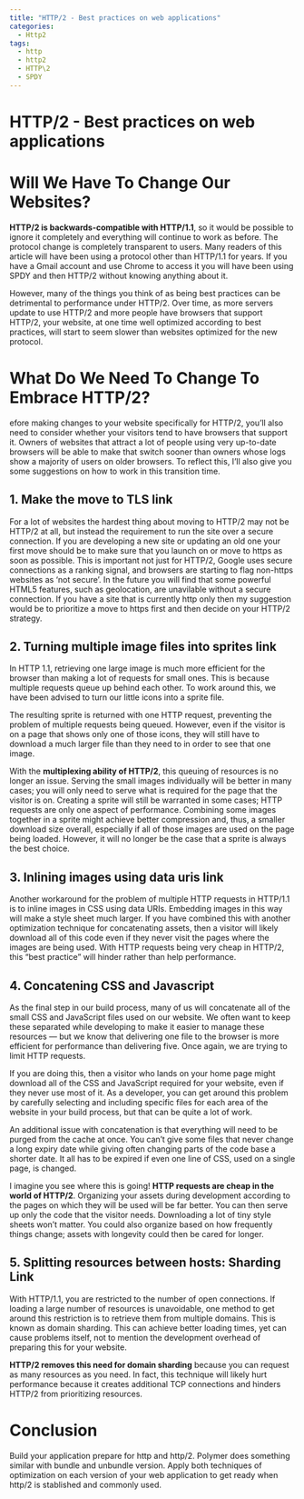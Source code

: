 ```yaml
---
title: "HTTP/2 - Best practices on web applications"
categories:
  - Http2
tags:
  - http
  - http2
  - HTTP\2
  - SPDY
---
```


# HTTP/2 - Best practices on web applications

# Will We Have To Change Our Websites?

**HTTP/2 is backwards-compatible with HTTP/1.1**, so it would be possible to ignore it completely and everything will continue to work as before. The protocol change is completely transparent to users. Many readers of this article will have been using a protocol other than HTTP/1.1 for years. If you have a Gmail account and use Chrome to access it you will have been using SPDY and then HTTP/2 without knowing anything about it.

However, many of the things you think of as being best practices can be detrimental to performance under HTTP/2. Over time, as more servers update to use HTTP/2 and more people have browsers that support HTTP/2, your website, at one time well optimized according to best practices, will start to seem slower than websites optimized for the new protocol.

# What Do We Need To Change To Embrace HTTP/2? 

efore making changes to your website specifically for HTTP/2, you’ll also need to consider whether your visitors tend to have browsers that support it. Owners of websites that attract a lot of people using very up-to-date browsers will be able to make that switch sooner than owners whose logs show a majority of users on older browsers. To reflect this, I’ll also give you some suggestions on how to work in this transition time.

## 1. Make the move to TLS link

For a lot of websites the hardest thing about moving to HTTP/2 may not be HTTP/2 at all, but instead the requirement to run the site over a secure connection. If you are developing a new site or updating an old one your first move should be to make sure that you launch on or move to https as soon as possible. This is important not just for HTTP/2, Google uses secure connections as a ranking signal, and browsers are starting to flag non-https websites as ‘not secure’. In the future you will find that some powerful HTML5 features, such as geolocation, are unavilable without a secure connection.
If you have a site that is currently http only then my suggestion would be to prioritize a move to https first and then decide on your HTTP/2 strategy.

## 2. Turning multiple image files into sprites link

In HTTP 1.1, retrieving one large image is much more efficient for the browser than making a lot of requests for small ones. This is because multiple requests queue up behind each other. To work around this, we have been advised to turn our little icons into a sprite file.

The resulting sprite is returned with one HTTP request, preventing the problem of multiple requests being queued. However, even if the visitor is on a page that shows only one of those icons, they will still have to download a much larger file than they need to in order to see that one image.

With the **multiplexing ability of HTTP/2**, this queuing of resources is no longer an issue. Serving the small images individually will be better in many cases; you will only need to serve what is required for the page that the visitor is on. Creating a sprite will still be warranted in some cases; HTTP requests are only one aspect of performance. Combining some images together in a sprite might achieve better compression and, thus, a smaller download size overall, especially if all of those images are used on the page being loaded. However, it will no longer be the case that a sprite is always the best choice.

## 3. Inlining images using data uris link

Another workaround for the problem of multiple HTTP requests in HTTP/1.1 is to inline images in CSS using data URIs. Embedding images in this way will make a style sheet much larger. If you have combined this with another optimization technique for concatenating assets, then a visitor will likely download all of this code even if they never visit the pages where the images are being used.
With HTTP requests being very cheap in HTTP/2, this “best practice” will hinder rather than help performance.

## 4. Concatening CSS and Javascript

As the final step in our build process, many of us will concatenate all of the small CSS and JavaScript files used on our website. We often want to keep these separated while developing to make it easier to manage these resources — but we know that delivering one file to the browser is more efficient for performance than delivering five. Once again, we are trying to limit HTTP requests.

If you are doing this, then a visitor who lands on your home page might download all of the CSS and JavaScript required for your website, even if they never use most of it. As a developer, you can get around this problem by carefully selecting and including specific files for each area of the website in your build process, but that can be quite a lot of work.

An additional issue with concatenation is that everything will need to be purged from the cache at once. You can’t give some files that never change a long expiry date while giving often changing parts of the code base a shorter date. It all has to be expired if even one line of CSS, used on a single page, is changed.

I imagine you see where this is going! **HTTP requests are cheap in the world of HTTP/2**. Organizing your assets during development according to the pages on which they will be used will be far better. You can then serve up only the code that the visitor needs. Downloading a lot of tiny style sheets won’t matter. You could also organize based on how frequently things change; assets with longevity could then be cared for longer.

## 5. Splitting resources between hosts: Sharding Link

With HTTP/1.1, you are restricted to the number of open connections. If loading a large number of resources is unavoidable, one method to get around this restriction is to retrieve them from multiple domains. This is known as domain sharding. This can achieve better loading times, yet can cause problems itself, not to mention the development overhead of preparing this for your website.

**HTTP/2 removes this need for domain sharding** because you can request as many resources as you need. In fact, this technique will likely hurt performance because it creates additional TCP connections and hinders HTTP/2 from prioritizing resources.

# Conclusion
Build your application prepare for http and http/2. Polymer does something similar with bundle and unbundle version. Apply both techniques of optimization on each version of your web application to get ready when http/2 is stablished and commonly used.
